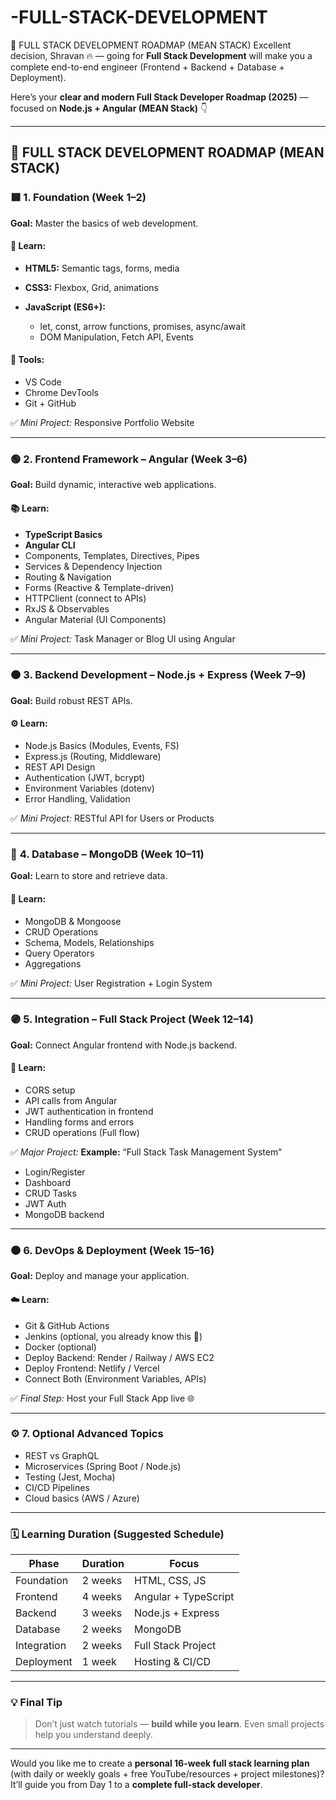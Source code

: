 # -FULL-STACK-DEVELOPMENT
🧭 FULL STACK DEVELOPMENT ROADMAP (MEAN STACK)
Excellent decision, Shravan 🔥 — going for **Full Stack Development** will make you a complete end-to-end engineer (Frontend + Backend + Database + Deployment).

Here’s your **clear and modern Full Stack Developer Roadmap (2025)** — focused on **Node.js + Angular (MEAN Stack)** 👇

---

## 🧭 FULL STACK DEVELOPMENT ROADMAP (MEAN STACK)

### 🟩 **1. Foundation (Week 1–2)**

**Goal:** Master the basics of web development.

#### 🧱 Learn:

* **HTML5:** Semantic tags, forms, media
* **CSS3:** Flexbox, Grid, animations
* **JavaScript (ES6+):**

  * let, const, arrow functions, promises, async/await
  * DOM Manipulation, Fetch API, Events

#### 🧰 Tools:

* VS Code
* Chrome DevTools
* Git + GitHub

✅ *Mini Project:* Responsive Portfolio Website

---

### 🟢 **2. Frontend Framework – Angular (Week 3–6)**

**Goal:** Build dynamic, interactive web applications.

#### 📚 Learn:

* **TypeScript Basics**
* **Angular CLI**
* Components, Templates, Directives, Pipes
* Services & Dependency Injection
* Routing & Navigation
* Forms (Reactive & Template-driven)
* HTTPClient (connect to APIs)
* RxJS & Observables
* Angular Material (UI Components)

✅ *Mini Project:* Task Manager or Blog UI using Angular

---

### 🟠 **3. Backend Development – Node.js + Express (Week 7–9)**

**Goal:** Build robust REST APIs.

#### ⚙️ Learn:

* Node.js Basics (Modules, Events, FS)
* Express.js (Routing, Middleware)
* REST API Design
* Authentication (JWT, bcrypt)
* Environment Variables (dotenv)
* Error Handling, Validation

✅ *Mini Project:* RESTful API for Users or Products

---

### 🔵 **4. Database – MongoDB (Week 10–11)**

**Goal:** Learn to store and retrieve data.

#### 🧩 Learn:

* MongoDB & Mongoose
* CRUD Operations
* Schema, Models, Relationships
* Query Operators
* Aggregations

✅ *Mini Project:* User Registration + Login System

---

### 🟣 **5. Integration – Full Stack Project (Week 12–14)**

**Goal:** Connect Angular frontend with Node.js backend.

#### 🔗 Learn:

* CORS setup
* API calls from Angular
* JWT authentication in frontend
* Handling forms and errors
* CRUD operations (Full flow)

✅ *Major Project:*
**Example:** “Full Stack Task Management System”

* Login/Register
* Dashboard
* CRUD Tasks
* JWT Auth
* MongoDB backend

---

### 🟤 **6. DevOps & Deployment (Week 15–16)**

**Goal:** Deploy and manage your application.

#### ☁️ Learn:

* Git & GitHub Actions
* Jenkins (optional, you already know this 💪)
* Docker (optional)
* Deploy Backend: Render / Railway / AWS EC2
* Deploy Frontend: Netlify / Vercel
* Connect Both (Environment Variables, APIs)

✅ *Final Step:* Host your Full Stack App live 🌐

---

### ⚙️ **7. Optional Advanced Topics**

* REST vs GraphQL
* Microservices (Spring Boot / Node.js)
* Testing (Jest, Mocha)
* CI/CD Pipelines
* Cloud basics (AWS / Azure)

---

### 🗓️ **Learning Duration (Suggested Schedule)**

| Phase       | Duration | Focus                |
| ----------- | -------- | -------------------- |
| Foundation  | 2 weeks  | HTML, CSS, JS        |
| Frontend    | 4 weeks  | Angular + TypeScript |
| Backend     | 3 weeks  | Node.js + Express    |
| Database    | 2 weeks  | MongoDB              |
| Integration | 2 weeks  | Full Stack Project   |
| Deployment  | 1 week   | Hosting & CI/CD      |

---

### 💡 **Final Tip**

> Don’t just watch tutorials — **build while you learn**.
> Even small projects help you understand deeply.

---

Would you like me to create a **personal 16-week full stack learning plan** (with daily or weekly goals + free YouTube/resources + project milestones)?
It’ll guide you from Day 1 to a **complete full-stack developer**.
